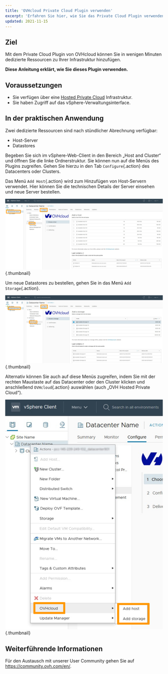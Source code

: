 ```yaml
---
title: 'OVHcloud Private Cloud Plugin verwenden'
excerpt: 'Erfahren Sie hier, wie Sie das Private Cloud Plugin verwenden'
updated: 2021-11-15
---
```



## Ziel

Mit dem Private Cloud Plugin von OVHcloud können Sie in wenigen Minuten dedizierte Ressourcen zu Ihrer Infrastruktur hinzufügen.

**Diese Anleitung erklärt, wie Sie dieses Plugin verwenden.**

## Voraussetzungen

- Sie verfügen über eine [Hosted Private Cloud](https://www.ovhcloud.com/de/enterprise/products/hosted-private-cloud/) Infrastruktur.
- Sie haben Zugriff auf das vSphere-Verwaltungsinterface.

## In der praktischen Anwendung

Zwei dedizierte Ressourcen sind nach stündlicher Abrechnung verfügbar:

- Host-Server
- Datastores

Begeben Sie sich im vSphere-Web-Client in den Bereich „Host and Cluster“ und öffnen Sie die linke Ordnerstruktur. Sie können nun auf die Menüs des Plugins zugreifen. Gehen Sie hierzu in den Tab `Configure`{.action} des Datacenters oder Clusters.

Das Menü `Add Host`{.action} wird zum Hinzufügen von Host-Servern verwendet. Hier können Sie die technischen Details der Server einsehen und neue Server bestellen.

![Host hinzufügen](images/Plugin01.jpg){.thumbnail}

Um neue Datastores zu bestellen, gehen Sie in das Menü `Add Storage`{.action}.

![Storage hinzufügen](images/Plugin02.jpg){.thumbnail}

Alternativ können Sie auch auf diese Menüs zugreifen, indem Sie mit der rechten Maustaste auf das Datacenter oder den Cluster klicken und anschließend `OVHcloud`{.action} auswählen (auch „OVH Hosted Private Cloud“).

![Option OVH Private Cloud](images/Plugin03.jpg){.thumbnail}

## Weiterführende Informationen

Für den Austausch mit unserer User Community gehen Sie auf <https://community.ovh.com/en/>.
